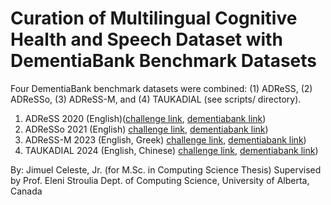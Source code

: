 # Curation of Multilingual Cognitive Health and Speech Dataset with DementiaBank Benchmark Datasets

Four DementiaBank benchmark datasets were combined: (1) ADReSS, (2) ADReSSo, (3) ADReSS-M, and (4) TAUKADIAL (see scripts/ directory).

1. ADReSS 2020 (English)([challenge link](https://luzs.gitlab.io/adress/), [dementiabank link](https://talkbank.org/dementia/ADReSS-2020/index.html))
2. ADReSSo 2021 (English) [challenge link](https://luzs.gitlab.io/adresso-2021/), [dementiabank link](https://talkbank.org/dementia/ADReSSo-2021/index.html))
3. ADReSS-M 2023 (English, Greek) [challenge link](https://luzs.gitlab.io/madress-2023/), [dementiabank link](https://talkbank.org/dementia/ADReSS-M/index.html))
4. TAUKADIAL 2024 (English, Chinese) [challenge link](https://taukadial-luzs-69e3bf4b9878b99a6f03aea43776344580b77b9fe54725f4.gitlab.io/), [dementiabank link](https://talkbank.org/dementia/TAUKADIAL/index.html))


By: Jimuel Celeste, Jr. (for M.Sc. in Computing Science Thesis)
Supervised by Prof. Eleni Stroulia
Dept. of Computing Science, University of Alberta, Canada
